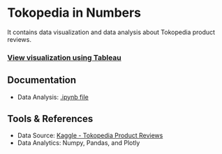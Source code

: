 # Tokopedia in Numbers
It contains data visualization and data analysis about Tokopedia product reviews.

### [View visualization using Tableau]()

## Documentation
- Data Analysis: [.ipynb file]()

## Tools & References
- Data Source: [Kaggle - Tokopedia Product Reviews](https://www.kaggle.com/farhan999/tokopedia-product-reviews)
- Data Analytics: Numpy, Pandas, and Plotly
